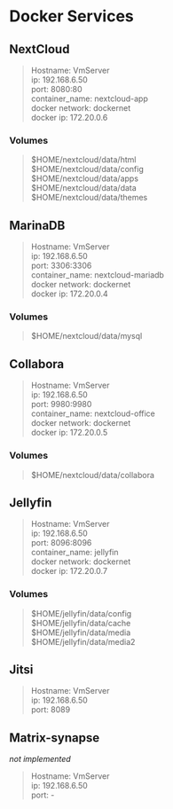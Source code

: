 # Docker Services

## NextCloud
> Hostname: VmServer  
> ip: 192.168.6.50  
> port: 8080:80  
> container_name: nextcloud-app  
> docker network: dockernet  
> docker ip: 172.20.0.6  

### Volumes
> $HOME/nextcloud/data/html  
> $HOME/nextcloud/data/config  
> $HOME/nextcloud/data/apps  
> $HOME/nextcloud/data/data  
> $HOME/nextcloud/data/themes  
  
## MarinaDB
> Hostname: VmServer  
> ip: 192.168.6.50  
> port: 3306:3306  
> container_name: nextcloud-mariadb  
> docker network: dockernet  
> docker ip: 172.20.0.4  

### Volumes
> $HOME/nextcloud/data/mysql  

## Collabora
> Hostname: VmServer  
> ip: 192.168.6.50  
> port: 9980:9980  
> container_name: nextcloud-office  
> docker network: dockernet  
> docker ip: 172.20.0.5  

### Volumes
> $HOME/nextcloud/data/collabora

## Jellyfin
> Hostname: VmServer  
> ip: 192.168.6.50  
> port: 8096:8096  
> container_name: jellyfin  
> docker network: dockernet  
> docker ip: 172.20.0.7  

### Volumes
> $HOME/jellyfin/data/config  
> $HOME/jellyfin/data/cache  
> $HOME/jellyfin/data/media  
> $HOME/jellyfin/data/media2  

## Jitsi
> Hostname: VmServer  
> ip: 192.168.6.50  
> port: 8089   

## Matrix-synapse
_not implemented_
> Hostname: VmServer  
> ip: 192.168.6.50  
> port: - 
